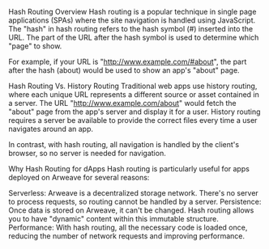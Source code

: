 Hash Routing
Overview
Hash routing is a popular technique in single page applications (SPAs) where the site navigation is handled using JavaScript. The "hash" in hash routing refers to the hash symbol (#) inserted into the URL. The part of the URL after the hash symbol is used to determine which "page" to show.

For example, if your URL is "http://www.example.com/#about", the part after the hash (about) would be used to show an app's "about" page.

Hash Routing Vs. History Routing
Traditional web apps use history routing, where each unique URL represents a different source or asset contained in a server. The URL "http://www.example.com/about" would fetch the "about" page from the app's server and display it for a user. History routing requires a server be available to provide the correct files every time a user navigates around an app.

In contrast, with hash routing, all navigation is handled by the client's browser, so no server is needed for navigation.

Why Hash Routing for dApps
Hash routing is particularly useful for apps deployed on Arweave for several reasons:

Serverless: Arweave is a decentralized storage network. There's no server to process requests, so routing cannot be handled by a server.
Persistence: Once data is stored on Arweave, it can't be changed. Hash routing allows you to have "dynamic" content within this immutable structure.
Performance: With hash routing, all the necessary code is loaded once, reducing the number of network requests and improving performance.
